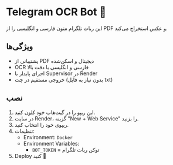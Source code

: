 # Telegram OCR Bot 🤖
این ربات تلگرام متون فارسی و انگلیسی را از PDF و عکس استخراج می‌کند.

## ویژگی‌ها
- پشتیبانی از PDF دیجیتال و اسکن‌شده
- OCR فارسی و انگلیسی با دقت بالا
- اجرای پایدار با Supervisor در Render
- خروجی مستقیم در چت (بدون نیاز به فایل txt)

## نصب
1. این ریپو را در گیت‌هاب خود کلون کنید.
2. در سایت Render، گزینه "New + Web Service" را بزنید.
3. ریپوی خود را انتخاب کنید.
4. تنظیمات:
   - Environment: `Docker`
   - Environment Variables:
     - `BOT_TOKEN` = توکن ربات تلگرام
5. Deploy کنید 🚀
